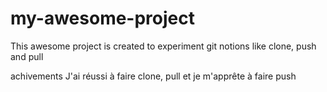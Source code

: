 # my-awesome-project
This awesome project is created to experiment git notions like clone, push and pull

achivements
J'ai réussi à faire clone, pull et je m'apprête à faire push